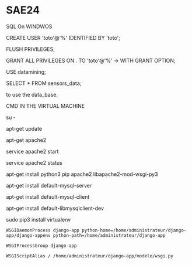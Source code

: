 # SAE24

SQL On WINDWOS

CREATE USER 'toto'@'%' IDENTIFIED BY 'toto';

FLUSH PRIVILEGES;

GRANT ALL PRIVILEGES ON *.* TO 'toto'@'%'
->     WITH GRANT OPTION;

USE datamining;

SELECT * FROM sensors_data;

to use the data_base.


CMD IN THE VIRTUAL MACHINE

su -

apt-get update

apt-get apache2

service apache2 start

service apache2 status

apt-get install python3 pip apache2 libapache2-mod-wsgi-py3

apt-get install default-mysql-server

apt-get install default-mysql-client

apt-get install default-libmysqlclient-dev

sudo pip3 install virtualenv

    WSGIDaemonProcess django-app python-home=/home/administrateur/django-app/django-appenv python-path=/home/administrateur/django-app

    WSGIProcessGroup django-app

    WSGIScriptAlias / /home/administrateur/django-app/modele/wsgi.py
